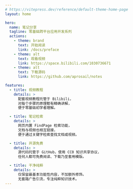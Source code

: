 ```yaml
---
# https://vitepress.dev/reference/default-theme-home-page
layout: home

hero:
  name: 笔记分享
  tagline: 零基础跨平台应用开发系列
  actions:
    - theme: brand
      text: 开始阅读
      link: /docs/preface
    - theme: alt
      text: 观看视频
      link: https://space.bilibili.com/1030736671
    - theme: alt
      text: 下载源码
      link: https://github.com/aprosail/notes

features:
  - title: 视频教程
    details: >
      配套视频教程托管于 Bilibili，
      对每个步骤的原理都有精确讲解，
      便于零基础初学者理解。

  - title: 笔记检索
    details: >
      网页内置 FindPage 检索功能，
      文档与视频也相互链接，
      便于通过关键字检索查找文档或视频。

  - title: 开源免费
    details: >
      源代码托管于 GitHub，使用 CC0 知识共享协议，
      任何人都可免费阅读、下载乃至套用模版。

  - title: 干净纯粹
    details: >
      仅保留最基本功能性内容，不加额外修饰。
      无套路广告引流，专注纯粹知识技术。
---
```


